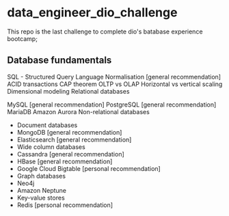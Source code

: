 # data_engineer_dio_challenge
This repo is the last challenge to complete dio's batabase experience bootcamp;

## Database fundamentals

  SQL - Structured Query Language
  Normalisation [general recommendation]
  ACID transactions
  CAP theorem
  OLTP vs OLAP
  Horizontal vs vertical scaling
  Dimensional modeling
  Relational databases

  MySQL [general recommendation]
  PostgreSQL [general recommendation]
  MariaDB
  Amazon Aurora
  Non-relational databases

- Document databases
- MongoDB [general recommendation]
- Elasticsearch [general recommendation]
- Wide column databases
- Cassandra [general recommendation]
- HBase [general recommendation]
- Google Cloud Bigtable [personal recommendation]
- Graph databases
- Neo4j
- Amazon Neptune
- Key-value stores
- Redis [personal recommendation]
